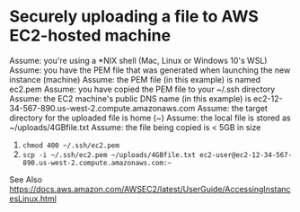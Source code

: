 # Securely uploading a file to AWS EC2-hosted machine

Assume: you're using a *NIX shell (Mac, Linux or Windows 10's WSL)
Assume: you have the PEM file that was generated when launching the new instance (machine)
Assume: the PEM file (in this example) is named ec2.pem
Assume: you have copied the PEM file to your ~/.ssh directory
Assume: the EC2 machine's public DNS name (in this example) is ec2-12-34-567-890.us-west-2.compute.amazonaws.com
Assume: the target directory for the uploaded file is home (~)
Assume: the local file is stored as ~/uploads/4GBfile.txt
Assume: the file being copied is < 5GB in size

1. `chmod 400 ~/.ssh/ec2.pem`
2. `scp -i ~/.ssh/ec2.pem ~/uploads/4GBfile.txt ec2-user@ec2-12-34-567-890.us-west-2.compute.amazonaws.com:~`

See Also
https://docs.aws.amazon.com/AWSEC2/latest/UserGuide/AccessingInstancesLinux.html